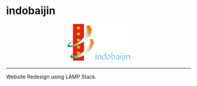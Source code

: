# indobaijin
<div align="center">
  <img src="https://github.com/nagpalnitesh/indobaijin/blob/master/assets/logo.png">
</div>
<hr>
<p>Website Redesign using LAMP Stack.</>
